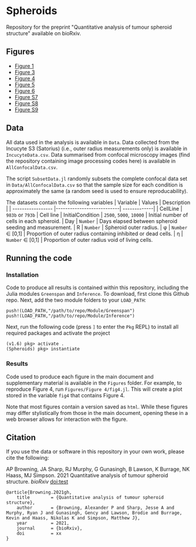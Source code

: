 # Spheroids

Repository for the preprint "Quantitative analysis of tumour spheroid structure" available on bioRxiv.

## Figures
 - [Figure 1](https://htmlpreview.github.io/?https://github.com/ap-browning/Spheroids/blob/main/Figures/Fig1/fig1.html)
 - [Figure 3](https://htmlpreview.github.io/?https://github.com/ap-browning/Spheroids/blob/main/Figures/Fig3/fig3.html)
 - [Figure 4](https://htmlpreview.github.io/?https://github.com/ap-browning/Spheroids/blob/main/Figures/Fig4/fig4.html)
 - [Figure 5](https://htmlpreview.github.io/?https://github.com/ap-browning/Spheroids/blob/main/Figures/Fig5/fig5.html)
 - [Figure 6](https://htmlpreview.github.io/?https://github.com/ap-browning/Spheroids/blob/main/Figures/Fig6/fig6.html)
 - [Figure S7](https://htmlpreview.github.io/?https://github.com/ap-browning/Spheroids/blob/main/Figures/FigS7/figS7.html)
 - [Figure S8](https://htmlpreview.github.io/?https://github.com/ap-browning/Spheroids/blob/main/Figures/FigS8/figS8.html)
 - [Figure S9](https://htmlpreview.github.io/?https://github.com/ap-browning/Spheroids/blob/main/Figures/FigS9/figS9.html)

## Data

All data used in the analysis is available in `Data`. Data collected from the Incucyte S3 (Satorius) (i.e., outer radius measurements only) is available in `IncucyteData.csv`. Data summarised from confocal microscopy images (find the repository containing image processing codes here) is available in `AllConfocalData.csv`.

The script `SubsetData.jl` randomly subsets the complete confocal data set in `Data/AllConfocalData.csv` so that the sample size for each condition is approximately the same (a random seed is used to ensure reproducability). 

The datasets contain the following variables
| Variable          | Values                    | Description  |
| ----------------- |---------------------------| -------------|
| CellLine          | `983b` or `793b`          | Cell line
| InitialCondition  | `2500`, `5000`, `10000`   | Initial number of cells in each spheroid.
| Day               | `Number`                  | Days elapsed between spheroid seeding and measurement.
| R                 | `Number`                  | Spheroid outer radius.
| φ                 | `Number` ∈ [0,1]          | Proportion of outer radius containing inhibited or dead cells.
| η                 | `Number` ∈ [0,1]          | Proportion of outer radius void of living cells.


## Running the code
 
### Installation

Code to produce all results is contained within this repository, including the Julia modules `Greenspan` and `Inference`. To download, first clone this Github repo. Next, add the two module folders to your `LOAD_PATH`:
```
push!(LOAD_PATH,"/path/to/repo/Module/Greenspan")
push!(LOAD_PATH,"/path/to/repo/Module/Inference")
```
Next, run the following code (press `]` to enter the `Pkg` REPL) to install all required packages and activate the project
```
(v1.6) pkg> activate .
(Spheroids) pkg> instantiate
```

### Results

Code used to produce each figure in the main document and supplementary material is available in the `Figures` folder. For example, to reproduce Figure 4, run `Figures/Figure 4/fig4.jl`. This will create a plot stored in the variable `fig4` that contains Figure 4. 

Note that most figures contain a version saved as `html`. While these figures may differ stylistically from those in the main document, opening these in a web browser allows for interaction with the figure.

## Citation
If you use the data or software in this repository in your own work, please cite the following:

AP Browning, JA Sharp, RJ Murphy, G Gunasingh, B Lawson, K Burrage, NK Haass, MJ Simpson. 2021 Quantitative analysis of tumour spheroid structure. _bioRxiv_ [doi:test](https://dx.doi.org/test)

```
@article{Browning.2021gh,
	title        = {Quantitative analysis of tumour spheroid structure},
	author       = {Browning, Alexander P and Sharp, Jesse A and Murphy, Ryan J and Gunasingh, Gency and Lawson, Brodie and Burrage, Kevin and Haass, Nikolas K and Simpson, Matthew J},
	year         = 2021,
	journal      = {bioRxiv},
    doi          = xx
}
```